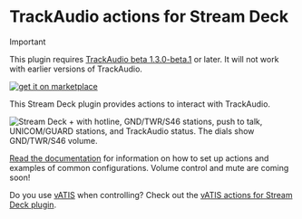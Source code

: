 # TrackAudio actions for Stream Deck <!-- omit from toc -->

> [!IMPORTANT]
> This plugin requires [TrackAudio beta 1.3.0-beta.1](https://github.com/pierr3/TrackAudio/releases/tag/1.3.0-beta.5) or later. It will not work with earlier versions of TrackAudio.

[![get it on marketplace](docs/marketplace-light.svg "Get TrackAudio on Marketplace")](https://marketplace.elgato.com/product/trackaudio-e913a0ca-4c12-411d-a5a6-acf5f6c4bdea)

This Stream Deck plugin provides actions to interact with TrackAudio.

![Stream Deck + with hotline, GND/TWR/S46 stations, push to talk, UNICOM/GUARD stations, and TrackAudio status. The dials show GND/TWR/S46 volume.](docs/example.png)

[Read the documentation](https://projects.neilenns.com/docs/streamdeck-trackaudio) for information on how to set up actions and examples of common configurations. Volume control and mute are coming soon!

Do you use [vATIS](https://vatis.app/) when controlling? Check out the [vATIS actions for Stream Deck plugin](https://github.com/neilenns/streamdeck-vatis).
